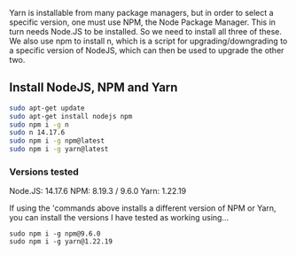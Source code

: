 Yarn is installable from many package managers, but in order to select a specific version, one must use NPM, the Node Package Manager. This in turn needs Node.JS to be installed. So we need to install all three of these. We also use npm to install n, which is a script for upgrading/downgrading to a specific version of NodeJS, which can then be used to upgrade the other two.

## Install NodeJS, NPM and Yarn

```bash
sudo apt-get update
sudo apt-get install nodejs npm
sudo npm i -g n
sudo n 14.17.6
sudo npm i -g npm@latest
sudo npm i -g yarn@latest
```

### Versions tested

Node.JS: 14.17.6
NPM: 8.19.3 / 9.6.0
Yarn: 1.22.19

If using the 'commands above installs a different version of NPM or Yarn, you can install the versions I have tested as working using...
```shell
sudo npm i -g npm@9.6.0
sudo npm i -g yarn@1.22.19
```
